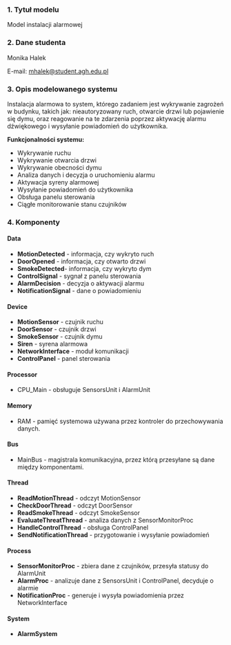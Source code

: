 ### 1. Tytuł modelu
Model instalacji alarmowej 

### 2. Dane studenta
Monika Halek

E-mail: mhalek@student.agh.edu.pl
### 3. Opis modelowanego systemu
Instalacja alarmowa to system, którego zadaniem jest wykrywanie zagrożeń w budynku, takich jak: nieautoryzowany ruch, otwarcie drzwi lub pojawienie się dymu, oraz reagowanie na te zdarzenia poprzez aktywację alarmu dźwiękowego i wysyłanie powiadomień do użytkownika.

**Funkcjonalności systemu:**
- Wykrywanie ruchu
- Wykrywanie otwarcia drzwi
- Wykrywanie obecności dymu
- Analiza danych i decyzja o uruchomieniu alarmu
- Aktywacja syreny alarmowej
- Wysyłanie powiadomień do użytkownika
- Obsługa panelu sterowania
- Ciągłe monitorowanie stanu czujników

### 4. Komponenty
#### Data
- **MotionDetected** - informacja, czy wykryto ruch
- **DoorOpened** - informacja, czy otwarto drzwi
- **SmokeDetected**- informacja, czy wykryto dym
- **ControlSignal** - sygnał z panelu sterowania
- **AlarmDecision** - decyzja o aktywacji alarmu
- **NotificationSignal** - dane o powiadomieniu
#### Device
- **MotionSensor** - czujnik ruchu
- **DoorSensor** - czujnik drzwi
- **SmokeSensor** - czujnik dymu
- **Siren** - syrena alarmowa
- **NetworkInterface** - moduł komunikacji
- **ControlPanel** - panel sterowania
#### Processor
- CPU_Main - obsługuje SensorsUnit i AlarmUnit  
#### Memory
- RAM - pamięć systemowa używana przez kontroler do przechowywania danych.
#### Bus
- MainBus - magistrala komunikacyjna, przez którą przesyłane są dane między komponentami.
#### Thread
- **ReadMotionThread** - odczyt MotionSensor
- **CheckDoorThread** - odczyt DoorSensor
- **ReadSmokeThread** - odczyt SmokeSensor
- **EvaluateThreatThread** - analiza danych z SensorMonitorProc
- **HandleControlThread** - obsługa ControlPanel
- **SendNotificationThread** - przygotowanie i wysyłanie powiadomień
#### Process
- **SensorMonitorProc** - zbiera dane z czujników, przesyła statusy do AlarmUnit
- **AlarmProc** - analizuje dane z SensorsUnit i ControlPanel, decyduje o alarmie
- **NotificationProc** - generuje i wysyła powiadomienia przez NetworkInterface
#### System
- **AlarmSystem** 
